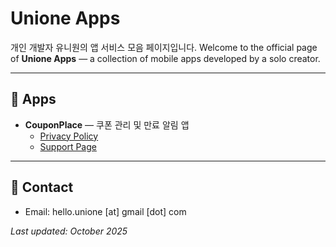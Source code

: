 # Unione Apps  
개인 개발자 유니원의 앱 서비스 모음 페이지입니다.
Welcome to the official page of **Unione Apps** — a collection of mobile apps developed by a solo creator.

---

## 📱 Apps
- **CouponPlace** — 쿠폰 관리 및 만료 알림 앱
  - [Privacy Policy](https://hyperbora.github.io/coupon-place/privacy-policy)
  - [Support Page](https://hyperbora.github.io/coupon-place/support)

---

## 📧 Contact
- Email: hello.unione [at] gmail [dot] com

_Last updated: October 2025_
